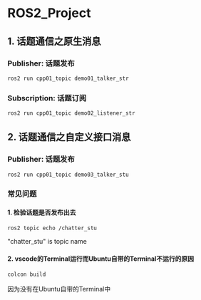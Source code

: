 # ROS2_Project

## 1. 话题通信之原生消息

### Publisher: 话题发布 
```bash
ros2 run cpp01_topic demo01_talker_str 
```
### Subscription: 话题订阅
```bash
ros2 run cpp01_topic demo02_listener_str 
```
## 2. 话题通信之自定义接口消息

### Publisher: 话题发布 
```bash
ros2 run cpp01_topic demo03_talker_stu
```
### 常见问题
#### 1. 检验话题是否发布出去 

```bash
ros2 topic echo /chatter_stu
```
"chatter_stu" is topic name 

#### 2. vscode的Terminal运行而Ubuntu自带的Terminal不运行的原因

```bash
colcon build
```
因为没有在Ubuntu自带的Terminal中


